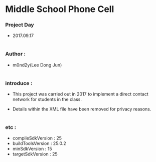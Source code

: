 # Middle School Phone Cell



### Project Day

- 2017.09.17<br><br>

### Author : 

- m0nd2y(Lee Dong Jun)  <br><br>

### introduce :

- This project was carried out in 2017 to implement a direct contact network for students in the class.

- Details within the XML file have been removed for privacy reasons.  <br><br>

### etc :

- compileSdkVersion : 25 
- buildToolsVersion : 25.0.2
- minSdkVersion : 15
- targetSdkVersion : 25

